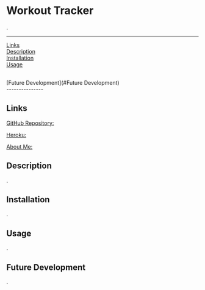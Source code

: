 # Workout Tracker
.

---------------

[Links](#Links)
<br>
[Description](#Description)
<br>
[Installation](#Installation)
<br>
[Usage](#Usage)

<br>
[Future Development](#Future Development)

<br>
---------------

## Links

[GitHub Repository:](https://github.com/RAMulc/WorkoutTracker)

[Heroku:](https://TBC)

[About Me:](https://ramulc.github.io/Portfolio/)

## Description

.



## Installation

.

## Usage

.


## Future Development

.